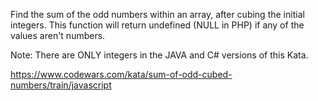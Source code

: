 Find the sum of the odd numbers within an array, after cubing the initial integers. This function will return undefined (NULL in PHP) if any of the values aren't numbers.

Note: There are ONLY integers in the JAVA and C# versions of this Kata.


https://www.codewars.com/kata/sum-of-odd-cubed-numbers/train/javascript
